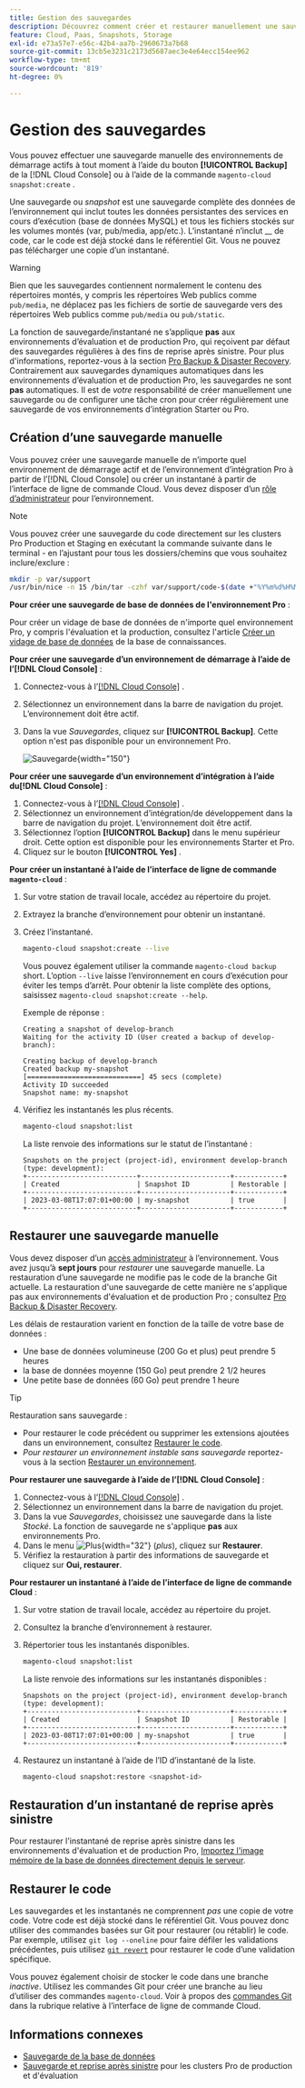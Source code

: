 ```yaml
---
title: Gestion des sauvegardes
description: Découvrez comment créer et restaurer manuellement une sauvegarde pour votre projet d’infrastructure cloud d’Adobe Commerce.
feature: Cloud, Paas, Snapshots, Storage
exl-id: e73a57e7-e56c-42b4-aa7b-2960673a7b68
source-git-commit: 13cb5e3231c2173d5687aec3e4e64ecc154ee962
workflow-type: tm+mt
source-wordcount: '819'
ht-degree: 0%

---
```


# Gestion des sauvegardes

Vous pouvez effectuer une sauvegarde manuelle des environnements de démarrage actifs à tout moment à l’aide du bouton **[!UICONTROL Backup]** de la [!DNL Cloud Console] ou à l’aide de la commande `magento-cloud snapshot:create` .

Une sauvegarde ou _snapshot_ est une sauvegarde complète des données de l’environnement qui inclut toutes les données persistantes des services en cours d’exécution (base de données MySQL) et tous les fichiers stockés sur les volumes montés (var, pub/media, app/etc.). L’instantané n’inclut __ de code, car le code est déjà stocké dans le référentiel Git. Vous ne pouvez pas télécharger une copie d’un instantané.

>[!WARNING]
>
>Bien que les sauvegardes contiennent normalement le contenu des répertoires montés, y compris les répertoires Web publics comme `pub/media`, ne déplacez pas les fichiers de sortie de sauvegarde vers des répertoires Web publics comme `pub/media` ou `pub/static`.

La fonction de sauvegarde/instantané ne s’applique **pas** aux environnements d’évaluation et de production Pro, qui reçoivent par défaut des sauvegardes régulières à des fins de reprise après sinistre. Pour plus d&#39;informations, reportez-vous à la section [Pro Backup &amp; Disaster Recovery](../architecture/pro-architecture.md#backup-and-disaster-recovery). Contrairement aux sauvegardes dynamiques automatiques dans les environnements d’évaluation et de production Pro, les sauvegardes ne sont **pas** automatiques. Il est de _votre_ responsabilité de créer manuellement une sauvegarde ou de configurer une tâche cron pour créer régulièrement une sauvegarde de vos environnements d’intégration Starter ou Pro.

## Création d’une sauvegarde manuelle

Vous pouvez créer une sauvegarde manuelle de n’importe quel environnement de démarrage actif et de l’environnement d’intégration Pro à partir de l’[!DNL Cloud Console] ou créer un instantané à partir de l’interface de ligne de commande Cloud. Vous devez disposer d’un [rôle d’administrateur](../project/user-access.md) pour l’environnement.

>[!NOTE]
>
>Vous pouvez créer une sauvegarde du code directement sur les clusters Pro Production et Staging en exécutant la commande suivante dans le terminal - en l’ajustant pour tous les dossiers/chemins que vous souhaitez inclure/exclure :
>
>```bash
>mkdir -p var/support
>/usr/bin/nice -n 15 /bin/tar -czhf var/support/code-$(date +"%Y%m%d%H%M%p").tar.gz app bin composer.* dev lib pub/*.php pub/errors setup vendor --exclude='pub/media'
>```

**Pour créer une sauvegarde de base de données de l&#39;environnement Pro** :

Pour créer un vidage de base de données de n&#39;importe quel environnement Pro, y compris l&#39;évaluation et la production, consultez l&#39;article [Créer un vidage de base de données](https://experienceleague.adobe.com/en/docs/commerce-knowledge-base/kb/how-to/create-database-dump-on-cloud) de la base de connaissances.

**Pour créer une sauvegarde d’un environnement de démarrage à l’aide de l’[!DNL Cloud Console]** :

1. Connectez-vous à l’[[!DNL Cloud Console]](https://console.adobecommerce.com) .
1. Sélectionnez un environnement dans la barre de navigation du projet. L’environnement doit être actif.
1. Dans la vue _Sauvegardes_, cliquez sur **[!UICONTROL Backup]**. Cette option n&#39;est pas disponible pour un environnement Pro.

   ![ Sauvegarde ](../../assets/button-backup.png){width="150"}

**Pour créer une sauvegarde d’un environnement d’intégration à l’aide du[!DNL Cloud Console]** :

1. Connectez-vous à l’[[!DNL Cloud Console]](https://console.adobecommerce.com) .
1. Sélectionnez un environnement d’intégration/de développement dans la barre de navigation du projet. L’environnement doit être actif.
1. Sélectionnez l’option **[!UICONTROL Backup]** dans le menu supérieur droit. Cette option est disponible pour les environnements Starter et Pro.
1. Cliquez sur le bouton **[!UICONTROL Yes]** .

**Pour créer un instantané à l’aide de l’interface de ligne de commande `magento-cloud`** :

1. Sur votre station de travail locale, accédez au répertoire du projet.
1. Extrayez la branche d’environnement pour obtenir un instantané.
1. Créez l’instantané.

   ```bash
   magento-cloud snapshot:create --live
   ```

   Vous pouvez également utiliser la commande `magento-cloud backup` short. L’option `--live` laisse l’environnement en cours d’exécution pour éviter les temps d’arrêt. Pour obtenir la liste complète des options, saisissez `magento-cloud snapshot:create --help`.

   Exemple de réponse :

   ```
   Creating a snapshot of develop-branch
   Waiting for the activity ID (User created a backup of develop-branch):
   
   Creating backup of develop-branch
   Created backup my-snapshot
   [============================] 45 secs (complete)
   Activity ID succeeded
   Snapshot name: my-snapshot
   ```

1. Vérifiez les instantanés les plus récents.

   ```bash
   magento-cloud snapshot:list
   ```

   La liste renvoie des informations sur le statut de l’instantané :

   ```
   Snapshots on the project (project-id), environment develop-branch (type: development):
   +---------------------------+----------------------+------------+
   | Created                   | Snapshot ID          | Restorable |
   +---------------------------+----------------------+------------+
   | 2023-03-08T17:07:01+00:00 | my-snapshot          | true       |
   +---------------------------+----------------------+------------+
   ```

## Restaurer une sauvegarde manuelle

Vous devez disposer d’un [accès administrateur](../project/user-access.md) à l’environnement. Vous avez jusqu’à **sept jours** pour _restaurer_ une sauvegarde manuelle. La restauration d’une sauvegarde ne modifie pas le code de la branche Git actuelle. La restauration d&#39;une sauvegarde de cette manière ne s&#39;applique pas aux environnements d&#39;évaluation et de production Pro ; consultez [Pro Backup &amp; Disaster Recovery](../architecture/pro-architecture.md#backup-and-disaster-recovery).

Les délais de restauration varient en fonction de la taille de votre base de données :

- Une base de données volumineuse (200 Go et plus) peut prendre 5 heures
- la base de données moyenne (150 Go) peut prendre 2 1/2 heures
- Une petite base de données (60 Go) peut prendre 1 heure

>[!TIP]
>
>Restauration sans sauvegarde :
>
>- Pour restaurer le code précédent ou supprimer les extensions ajoutées dans un environnement, consultez [Restaurer le code](#roll-back-code).
>- _Pour restaurer un environnement instable sans sauvegarde_ reportez-vous à la section [Restaurer un environnement](../development/restore-environment.md).

**Pour restaurer une sauvegarde à l’aide de l’[!DNL Cloud Console]** :

1. Connectez-vous à l’[[!DNL Cloud Console]](https://console.adobecommerce.com) .
1. Sélectionnez un environnement dans la barre de navigation du projet.
1. Dans la vue _Sauvegardes_, choisissez une sauvegarde dans la liste _Stocké_. La fonction de sauvegarde ne s&#39;applique **pas** aux environnements Pro.
1. Dans le menu ![Plus](../../assets/icon-more.png){width="32"} (_plus_), cliquez sur **Restaurer**.
1. Vérifiez la restauration à partir des informations de sauvegarde et cliquez sur **Oui, restaurer**.

**Pour restaurer un instantané à l’aide de l’interface de ligne de commande Cloud** :

1. Sur votre station de travail locale, accédez au répertoire du projet.
1. Consultez la branche d’environnement à restaurer.
1. Répertorier tous les instantanés disponibles.

   ```bash
   magento-cloud snapshot:list
   ```

   La liste renvoie des informations sur les instantanés disponibles :

   ```
   Snapshots on the project (project-id), environment develop-branch (type: development):
   +---------------------------+----------------------+------------+
   | Created                   | Snapshot ID          | Restorable |
   +---------------------------+----------------------+------------+
   | 2023-03-08T17:07:01+00:00 | my-snapshot          | true       |
   +---------------------------+----------------------+------------+
   ```

1. Restaurez un instantané à l’aide de l’ID d’instantané de la liste.

   ```bash
   magento-cloud snapshot:restore <snapshot-id>
   ```

## Restauration d’un instantané de reprise après sinistre

Pour restaurer l&#39;instantané de reprise après sinistre dans les environnements d&#39;évaluation et de production Pro, [Importez l&#39;image mémoire de la base de données directement depuis le serveur](https://experienceleague.adobe.com/en/docs/commerce-knowledge-base/kb/how-to/restore-a-db-snapshot-from-staging-or-production#meth3).

## Restaurer le code

Les sauvegardes et les instantanés ne comprennent _pas_ une copie de votre code. Votre code est déjà stocké dans le référentiel Git. Vous pouvez donc utiliser des commandes basées sur Git pour restaurer (ou rétablir) le code. Par exemple, utilisez `git log --oneline` pour faire défiler les validations précédentes, puis utilisez [`git revert`](https://git-scm.com/docs/git-revert) pour restaurer le code d’une validation spécifique.

Vous pouvez également choisir de stocker le code dans une branche _inactive_. Utilisez les commandes Git pour créer une branche au lieu d’utiliser des commandes `magento-cloud`. Voir à propos des [commandes Git](../dev-tools/cloud-cli-overview.md#git-commands) dans la rubrique relative à l’interface de ligne de commande Cloud.

## Informations connexes

- [Sauvegarde de la base de données](database-dump.md)
- [Sauvegarde et reprise après sinistre](../architecture/pro-architecture.md#backup-and-disaster-recovery) pour les clusters Pro de production et d&#39;évaluation

